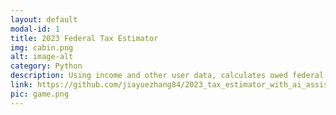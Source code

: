 ```yaml
---
layout: default
modal-id: 1
title: 2023 Federal Tax Estimator
img: cabin.png
alt: image-alt
category: Python
description: Using income and other user data, calculates owed federal taxes for 2023. Adding an intelligent chatbot to assist users in understanding tax-related questions.
link: https://github.com/jiayuezhang84/2023_tax_estimator_with_ai_assistant
pic: game.png
---
```


